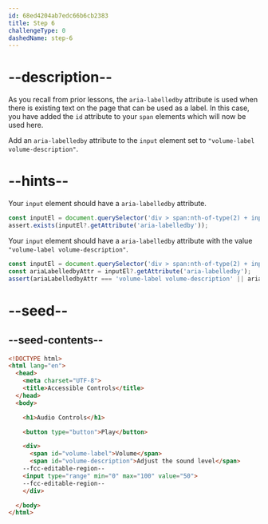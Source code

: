 ```yaml
---
id: 68ed4204ab7edc66b6cb2383
title: Step 6
challengeType: 0
dashedName: step-6
---
```


# --description--

As you recall from prior lessons, the `aria-labelledby` attribute is used when there is existing text on the page that can be used as a label. In this case, you have added the `id` attribute to your `span` elements which will now be used here.

Add an `aria-labelledby` attribute to the `input` element set to `"volume-label volume-description"`.

# --hints--

Your `input` element should have a `aria-labelledby` attribute.

```js
const inputEl = document.querySelector('div > span:nth-of-type(2) + input');
assert.exists(inputEl?.getAttribute('aria-labelledby'));
```

Your `input` element should have a `aria-labelledby` attribute with the value `"volume-label volume-description"`.

```js
const inputEl = document.querySelector('div > span:nth-of-type(2) + input');
const ariaLabelledbyAttr = inputEl?.getAttribute('aria-labelledby');
assert(ariaLabelledbyAttr === 'volume-label volume-description' || ariaLabelledbyAttr === 'volume-description volume-label');
```

# --seed--

## --seed-contents--

```html
<!DOCTYPE html>
<html lang="en">
  <head>
    <meta charset="UTF-8">
    <title>Accessible Controls</title>
  </head>
  <body>

    <h1>Audio Controls</h1>

    <button type="button">Play</button>

    <div>
      <span id="volume-label">Volume</span>
      <span id="volume-description">Adjust the sound level</span>
    --fcc-editable-region--
    <input type="range" min="0" max="100" value="50">
    --fcc-editable-region--
    </div>

  </body>
</html>
```
